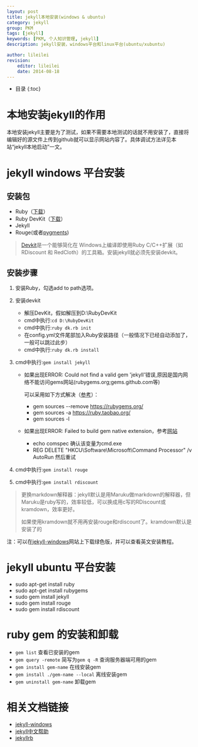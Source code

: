 ```yaml
---
layout: post
title: jekyll本地安装(windows & ubuntu)
category: jekyll
group: PKM
tags: [jekyll]
keywords: [PKM, 个人知识管理, jekyll]
description: jekyll安装，windows平台和linux平台(ubuntu/xubuntu)

author: lileilei
revision:
    editor: lileilei
    date: 2014-08-18
---
```


* 目录
{:toc}

# 本地安装jekyll的作用

本地安装jekyll主要是为了测试，如果不需要本地测试的话就不用安装了，直接将编辑好的源文件上传到github就可以显示网站内容了。具体调试方法详见本站“jekyll本地启动”一文。

# jekyll windows 平台安装

## 安装包
+ Ruby（[下载](http://rubyinstaller.org/downloads/)）
+ Ruby DevKit（[下载](http://rubyinstaller.org/downloads/)）
+ Jekyll
+ Rouge(或者[pygments](http://jekyll-windows.juthilo.com/3-syntax-highlighting/))

> [Devkit](http://rubyinstaller.org/add-ons/devkit/)是一个能够简化在 Windows上编译即使用Ruby C/C++扩展（如 RDiscount 和 RedCloth）的工具箱。安装jekyll就必须先安装devkit。

## 安装步骤
1. 安装Ruby，勾选add to path选项。
2. 安装devkit
    + 解压DevKit，假如解压到D:\RubyDevKit
    + cmd中执行:`cd D:\RubyDevKit`
    + cmd中执行:`ruby dk.rb init`
    + 在config.yml文件尾部加入Ruby安装路径（一般情况下已经自动添加了，一般可以跳过此步）
    + cmd中执行:`ruby dk.rb install`
3. cmd中执行:`gem install jekyll`
    + 如果出现ERROR:  Could not find a valid gem 'jekyll'错误,原因是国内网络不能访问gems网站(rubygems.org;gems.github.com等)

        可以采用如下方式解决（[参考](http://ruby.taobao.org/)）：

        - gem sources --remove https://rubygems.org/
        - gem sources -a https://ruby.taobao.org/
        - gem sources -l

    + 如果出现ERROR: Failed to build gem native extension，参考[网站](http://www.cnblogs.com/puresoul/archive/2011/12/01/2270890.html)

        - echo comspec  确认该变量为cmd.exe
        - REG DELETE "HKCU\Software\Microsoft\Command Processor" /v AutoRun 然后重试

4. cmd中执行:`gem install rouge`

5. cmd中执行:`gem install rdiscount`

> 更换markdown解释器：jekyll默认是用Maruku做markdown的解释器，但Maruku是ruby写的，效率较低，可以换成用c写的RDiscount或kramdown，效率更好。
> 
> 如果使用kramdown就不用再安装rouge和rdiscount了。kramdown默认是安装了的

注：可以在[jekyll-windows](http://jekyll-windows.juthilo.com/)网站上下载绿色版，并可以查看英文安装教程。


# jekyll ubuntu 平台安装

+ sudo apt-get install ruby
+ sudo apt-get install rubygems
+ sudo gem install jekyll
+ sudo gem install rouge
+ sudo gem install rdiscount


# ruby gem 的安装和卸载

+ `gem list` 查看已安装的gem
+ `gem query -remote` 简写为`gem q -R` 查询服务器端可用的gem
+ `gem install gem-name` 在线安装gem
+ `gem install ./gem-name --local` 离线安装gem
+ `gem uninstall gem-name` 卸载gem

# 相关文档链接

+ [jekyll-windows](http://jekyll-windows.juthilo.com/)
+ [jekyll中文帮助](http://jekyll.bootcss.com/)
+ [jekyllrb](http://jekyllrb.com/)